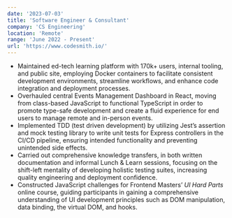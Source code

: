 ```yaml
---
date: '2023-07-03'
title: 'Software Engineer & Consultant'
company: 'CS Engineering'
location: 'Remote'
range: 'June 2022 - Present'
url: 'https://www.codesmith.io/'
---
```


- Maintained ed-tech learning platform with 170k+ users, internal tooling, and public site,
  employing Docker containers to facilitate consistent development environments, streamline
  workflows, and enhance code integration and deployment processes.
- Overhauled central Events Management Dashboard in React, moving from class-based
  JavaScript to functional TypeScript in order to promote type-safe development and create a
  fluid experience for end users to manage remote and in-person events.
- Implemented TDD (test driven development) by utilizing Jest’s assertion and mock testing
  library to write unit tests for Express controllers in the CI/CD pipeline, ensuring intended
  functionality and preventing unintended side effects.
- Carried out comprehensive knowledge transfers, in both written documentation and informal
  Lunch & Learn sessions, focusing on the shift-left mentality of developing holistic testing
  suites, increasing quality engineering and deployment confidence.
- Constructed JavaScript challenges for Frontend Masters’ _UI Hard Parts_ online course, guiding participants
  in gaining a comprehensive understanding of UI development principles such as DOM
  manipulation, data binding, the virtual DOM, and hooks.

